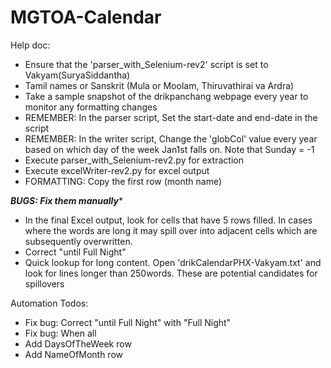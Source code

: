 # MGTOA-Calendar

Help doc:

- Ensure that the 'parser_with_Selenium-rev2' script is set to Vakyam(SuryaSiddantha)
- Tamil names or Sanskrit (Mula or Moolam, Thiruvathirai va Ardra)
- Take a sample snapshot of the drikpanchang webpage every year to monitor any formatting changes
- REMEMBER: In the parser script, Set the start-date and end-date in the script
- REMEMBER: In the writer script, Change the 'globCol' value every year based on which day of the week Jan1st falls on. Note that Sunday = -1
- Execute parser_with_Selenium-rev2.py for extraction
- Execute excelWriter-rev2.py for excel output
- FORMATTING: Copy the first row (month name)

*****BUGS: Fix them manually****** 
- In the final Excel output, look for cells that have 5 rows filled. In cases where the words are long it may spill over into adjacent cells which are subsequently overwritten.
- Correct "until Full Night"
- Quick lookup for long content. Open 'drikCalendarPHX-Vakyam.txt' and look for lines longer than 250words. These are potential candidates for spillovers

Automation Todos:
- Fix bug: Correct "until Full Night" with "Full Night"
- Fix bug: When all 
- Add DaysOfTheWeek row
- Add NameOfMonth row
